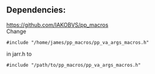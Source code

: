## Dependencies:
<https://github.com/IAKOBVS/pp_macros>
<br>
Change
```
#include "/home/james/pp_macros/pp_va_args_macros.h"
```
in jarr.h to

```
#include "/path/to/pp_macros/pp_va_args_macros.h"
```

